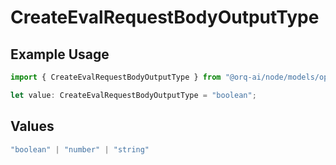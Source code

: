 # CreateEvalRequestBodyOutputType

## Example Usage

```typescript
import { CreateEvalRequestBodyOutputType } from "@orq-ai/node/models/operations";

let value: CreateEvalRequestBodyOutputType = "boolean";
```

## Values

```typescript
"boolean" | "number" | "string"
```